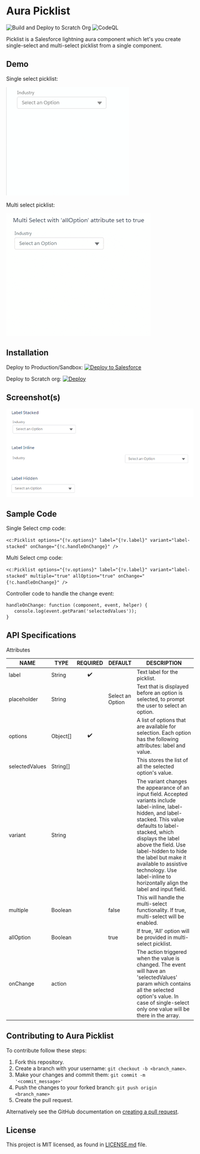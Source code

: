 # Aura Picklist

![Build and Deploy to Scratch Org](https://github.com/hemendrarajawat/aura-picklist/workflows/Build%20and%20Deploy%20to%20Scratch%20Org/badge.svg?branch=master)
![CodeQL](https://github.com/hemendrarajawat/aura-picklist/workflows/CodeQL/badge.svg?branch=master)

Picklist is a Salesforce lightning aura component which let's you create single-select and multi-select picklist from a single component.

## Demo

Single select picklist:

<kbd>
<img src="https://raw.githubusercontent.com/hemendrarajawat/aura-picklist/master/assets/images/single-select.gif" />
</kbd>

<br/>

Multi select picklist:

<kbd>
<img src="https://raw.githubusercontent.com/hemendrarajawat/aura-picklist/master/assets/images/multi-select.gif" />
</kbd>

## Installation

Deploy to Production/Sandbox:
<a href="https://githubsfdeploy.herokuapp.com">
<img alt="Deploy to Salesforce"
       src="https://raw.githubusercontent.com/afawcett/githubsfdeploy/master/deploy.png">
</a>

Deploy to Scratch org: [![Deploy](https://deploy-to-sfdx.com/dist/assets/images/DeployToSFDX.svg)](https://deploy-to-sfdx.com)

## Screenshot(s)

<kbd>
<img src="https://raw.githubusercontent.com/hemendrarajawat/aura-picklist/master/assets/images/picklist-variants.png" />
</kbd>

## Sample Code

Single Select cmp code:

`<c:Picklist options="{!v.options}" label="{!v.label}" variant="label-stacked" onChange="{!c.handleOnChange}" />`

Multi Select cmp code:

`<c:Picklist options="{!v.options}" label="{!v.label}" variant="label-stacked" multiple="true" allOption="true" onChange="{!c.handleOnChange}" />`

Controller code to handle the change event:

```
handleOnChange: function (component, event, helper) {
   console.log(event.getParam('selectedValues'));
}
```

## API Specifications

Attributes

| NAME           | TYPE     | REQUIRED           | DEFAULT          | DESCRIPTION                                                                                                                                                                                                                                                                                                                                                        |
| -------------- | -------- | :------------------: | ---------------- | ------------------------------------------------------------------------------------------------------------------------------------------------------------------------------------------------------------------------------------------------------------------------------------------------------------------------------------------------------------------ |
| label          | String   | :heavy_check_mark: |                  | Text label for the picklist.                                                                                                                                                                                                                                                                                                                                       |
| placeholder    | String   |                    | Select an Option | Text that is displayed before an option is selected, to prompt the user to select an option.                                                                                                                                                                                                                                                                       |
| options        | Object[] | :heavy_check_mark: |                  | A list of options that are available for selection. Each option has the following attributes: label and value.                                                                                                                                                                                                                                                     |
| selectedValues | String[] |                    |                  | This stores the list of all the selected option's value.                                                                                                                                                                                                                                                                                                           |
| variant        | String   |                    |                  | The variant changes the appearance of an input field. Accepted variants include label-inline, label-hidden, and label-stacked. This value defaults to label-stacked, which displays the label above the field. Use label-hidden to hide the label but make it available to assistive technology. Use label-inline to horizontally align the label and input field. |
| multiple       | Boolean  |                    | false            | This will handle the multi-select functionality. If true, multi-select will be enabled.                                                                                                                                                                                                                                                                            |
| allOption      | Boolean  |                    | true             | If true, 'All' option will be provided in multi-select picklist.                                                                                                                                                                                                                                                                                                   |
| onChange       | action   |                    |                  | The action triggered when the value is changed. The event will have an 'selectedValues' param which contains all the selected option's value. In case of single-select only one value will be there in the array.                                                                                                                                                  |

## Contributing to Aura Picklist

To contribute follow these steps:

1. Fork this repository.
2. Create a branch with your username: `git checkout -b <branch_name>`.
3. Make your changes and commit them: `git commit -m '<commit_message>'`
4. Push the changes to your forked branch: `git push origin <branch_name>`
5. Create the pull request.

Alternatively see the GitHub documentation on [creating a pull request](https://help.github.com/en/github/collaborating-with-issues-and-pull-requests/creating-a-pull-request).

## License

This project is MIT licensed, as found in [LICENSE.md](LICENSE.md) file.
